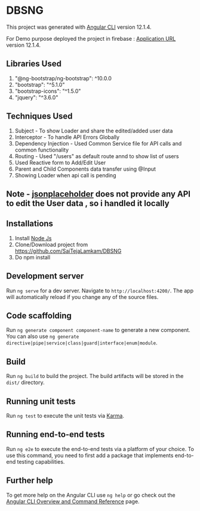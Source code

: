 # DBSNG

This project was generated with [Angular CLI](https://github.com/angular/angular-cli) version 12.1.4.

For Demo purpose deployed the project in firebase : [Application URL](https://ngdemo-290b9.web.app) version 12.1.4.

## Libraries Used
1. "@ng-bootstrap/ng-bootstrap": ^10.0.0
2. "bootstrap": "^5.1.0"
3. "bootstrap-icons": "^1.5.0"
4. "jquery": "^3.6.0"

## Techniques Used
1. Subject - To show Loader and share the edited/added user data
2. Interceptor - To handle API Errors Globally
3. Dependency Injection - Used Common Service file for API calls and common functionality
4. Routing - Used "/users" as default route annd to show list of users
5. Used Reactive form to Add/Edit User
6. Parent and Child Components data transfer using @Input
7. Showing Loader when api call is pending

## Note - [jsonplaceholder](https://jsonplaceholder.typicode.com/guide/) does not provide any API to edit the User data , so i handled it locally 

## Installations
1. Install [Node Js](https://nodejs.dev/download)
2. Clone/Download project from https://github.com/SaiTejaLamkam/DBSNG
3. Do npm install

## Development server

Run `ng serve` for a dev server. Navigate to `http://localhost:4200/`. The app will automatically reload if you change any of the source files.

## Code scaffolding

Run `ng generate component component-name` to generate a new component. You can also use `ng generate directive|pipe|service|class|guard|interface|enum|module`.

## Build

Run `ng build` to build the project. The build artifacts will be stored in the `dist/` directory.

## Running unit tests

Run `ng test` to execute the unit tests via [Karma](https://karma-runner.github.io).

## Running end-to-end tests

Run `ng e2e` to execute the end-to-end tests via a platform of your choice. To use this command, you need to first add a package that implements end-to-end testing capabilities.

## Further help

To get more help on the Angular CLI use `ng help` or go check out the [Angular CLI Overview and Command Reference](https://angular.io/cli) page.
